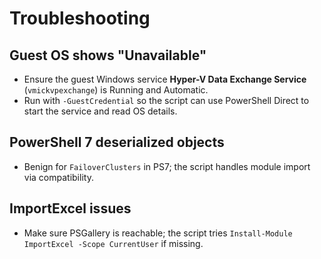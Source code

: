 # Troubleshooting

## Guest OS shows "Unavailable"
- Ensure the guest Windows service **Hyper-V Data Exchange Service** (`vmickvpexchange`) is Running and Automatic.
- Run with `-GuestCredential` so the script can use PowerShell Direct to start the service and read OS details.

## PowerShell 7 deserialized objects
- Benign for `FailoverClusters` in PS7; the script handles module import via compatibility.

## ImportExcel issues
- Make sure PSGallery is reachable; the script tries `Install-Module ImportExcel -Scope CurrentUser` if missing.
